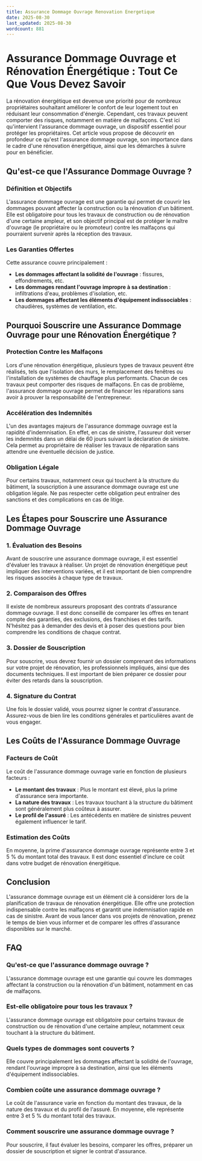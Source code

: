 ```yaml
---
title: Assurance Dommage Ouvrage Renovation Energetique
date: 2025-08-30
last_updated: 2025-08-30
wordcount: 881
---
```


# Assurance Dommage Ouvrage et Rénovation Énergétique : Tout Ce Que Vous Devez Savoir

La rénovation énergétique est devenue une priorité pour de nombreux propriétaires souhaitant améliorer le confort de leur logement tout en réduisant leur consommation d'énergie. Cependant, ces travaux peuvent comporter des risques, notamment en matière de malfaçons. C'est ici qu'intervient l'assurance dommage ouvrage, un dispositif essentiel pour protéger les propriétaires. Cet article vous propose de découvrir en profondeur ce qu'est l'assurance dommage ouvrage, son importance dans le cadre d'une rénovation énergétique, ainsi que les démarches à suivre pour en bénéficier.

## Qu'est-ce que l'Assurance Dommage Ouvrage ?

### Définition et Objectifs

L'assurance dommage ouvrage est une garantie qui permet de couvrir les dommages pouvant affecter la construction ou la rénovation d'un bâtiment. Elle est obligatoire pour tous les travaux de construction ou de rénovation d'une certaine ampleur, et son objectif principal est de protéger le maître d'ouvrage (le propriétaire ou le promoteur) contre les malfaçons qui pourraient survenir après la réception des travaux.

### Les Garanties Offertes

Cette assurance couvre principalement :

- **Les dommages affectant la solidité de l'ouvrage** : fissures, effondrements, etc.
- **Les dommages rendant l'ouvrage impropre à sa destination** : infiltrations d'eau, problèmes d'isolation, etc.
- **Les dommages affectant les éléments d'équipement indissociables** : chaudières, systèmes de ventilation, etc.

## Pourquoi Souscrire une Assurance Dommage Ouvrage pour une Rénovation Énergétique ?

### Protection Contre les Malfaçons

Lors d'une rénovation énergétique, plusieurs types de travaux peuvent être réalisés, tels que l'isolation des murs, le remplacement des fenêtres ou l'installation de systèmes de chauffage plus performants. Chacun de ces travaux peut comporter des risques de malfaçons. En cas de problème, l'assurance dommage ouvrage permet de financer les réparations sans avoir à prouver la responsabilité de l'entrepreneur.

### Accélération des Indemnités

L'un des avantages majeurs de l'assurance dommage ouvrage est la rapidité d'indemnisation. En effet, en cas de sinistre, l'assureur doit verser les indemnités dans un délai de 60 jours suivant la déclaration de sinistre. Cela permet au propriétaire de réaliser les travaux de réparation sans attendre une éventuelle décision de justice.

### Obligation Légale

Pour certains travaux, notamment ceux qui touchent à la structure du bâtiment, la souscription à une assurance dommage ouvrage est une obligation légale. Ne pas respecter cette obligation peut entraîner des sanctions et des complications en cas de litige.

## Les Étapes pour Souscrire une Assurance Dommage Ouvrage

### 1. Évaluation des Besoins

Avant de souscrire une assurance dommage ouvrage, il est essentiel d'évaluer les travaux à réaliser. Un projet de rénovation énergétique peut impliquer des interventions variées, et il est important de bien comprendre les risques associés à chaque type de travaux.

### 2. Comparaison des Offres

Il existe de nombreux assureurs proposant des contrats d'assurance dommage ouvrage. Il est donc conseillé de comparer les offres en tenant compte des garanties, des exclusions, des franchises et des tarifs. N'hésitez pas à demander des devis et à poser des questions pour bien comprendre les conditions de chaque contrat.

### 3. Dossier de Souscription

Pour souscrire, vous devrez fournir un dossier comprenant des informations sur votre projet de rénovation, les professionnels impliqués, ainsi que des documents techniques. Il est important de bien préparer ce dossier pour éviter des retards dans la souscription.

### 4. Signature du Contrat

Une fois le dossier validé, vous pourrez signer le contrat d'assurance. Assurez-vous de bien lire les conditions générales et particulières avant de vous engager.

## Les Coûts de l'Assurance Dommage Ouvrage

### Facteurs de Coût

Le coût de l'assurance dommage ouvrage varie en fonction de plusieurs facteurs :

- **Le montant des travaux** : Plus le montant est élevé, plus la prime d'assurance sera importante.
- **La nature des travaux** : Les travaux touchant à la structure du bâtiment sont généralement plus coûteux à assurer.
- **Le profil de l'assuré** : Les antécédents en matière de sinistres peuvent également influencer le tarif.

### Estimation des Coûts

En moyenne, la prime d'assurance dommage ouvrage représente entre 3 et 5 % du montant total des travaux. Il est donc essentiel d'inclure ce coût dans votre budget de rénovation énergétique.

## Conclusion

L'assurance dommage ouvrage est un élément clé à considérer lors de la planification de travaux de rénovation énergétique. Elle offre une protection indispensable contre les malfaçons et garantit une indemnisation rapide en cas de sinistre. Avant de vous lancer dans vos projets de rénovation, prenez le temps de bien vous informer et de comparer les offres d'assurance disponibles sur le marché.

## FAQ

### Qu'est-ce que l'assurance dommage ouvrage ?

L'assurance dommage ouvrage est une garantie qui couvre les dommages affectant la construction ou la rénovation d'un bâtiment, notamment en cas de malfaçons.

### Est-elle obligatoire pour tous les travaux ?

L'assurance dommage ouvrage est obligatoire pour certains travaux de construction ou de rénovation d'une certaine ampleur, notamment ceux touchant à la structure du bâtiment.

### Quels types de dommages sont couverts ?

Elle couvre principalement les dommages affectant la solidité de l'ouvrage, rendant l'ouvrage impropre à sa destination, ainsi que les éléments d'équipement indissociables.

### Combien coûte une assurance dommage ouvrage ?

Le coût de l'assurance varie en fonction du montant des travaux, de la nature des travaux et du profil de l'assuré. En moyenne, elle représente entre 3 et 5 % du montant total des travaux.

### Comment souscrire une assurance dommage ouvrage ?

Pour souscrire, il faut évaluer les besoins, comparer les offres, préparer un dossier de souscription et signer le contrat d'assurance.